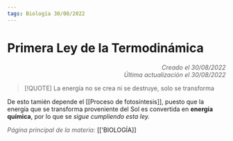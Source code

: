 ```yaml
---
tags: Biología 30/08/2022
---
```


# Primera Ley de la Termodinámica
<div style="text-align: right; opacity: 0.7; font-style: italic;">Creado el 30/08/2022</div>
<div style="text-align: right; opacity: 0.7; font-style: italic;">Última actualización el 30/08/2022</div>

> [!QUOTE]
> La energía no se crea ni se destruye, solo se transforma

De esto tamién depende el [[Proceso de fotosíntesis]], puesto que la energía que se transforma proveniente del Sol es convertida en **energía química**, por lo que se *sigue cumpliendo esta ley.*

<span style="opacity: 0.7; font-style: italic;">Página principal de la materia:</span> [['BIOLOGÍA]]